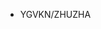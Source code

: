 - YGVKN/ZHUZHA

<!---
YGVKN/YGVKN is a ✨ special ✨ repository because its `README.md` (this file) appears on your GitHub profile.
You can click the Preview link to take a look at your changes.
--->
